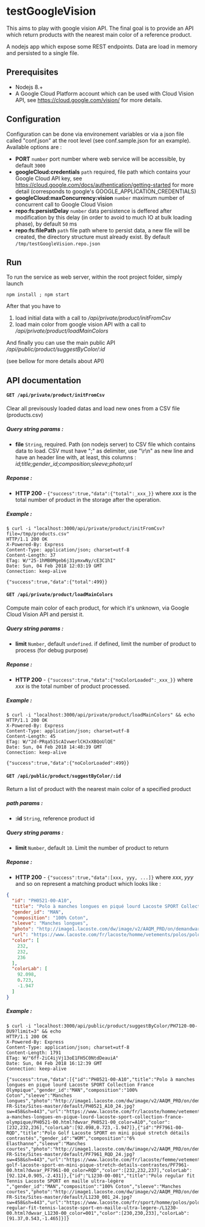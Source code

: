 # testGoogleVision

This aims to play with google vision API. The final goal is to provide an API which return products with the nearest main color of a reference product.

A nodejs app which expose some REST endpoints.
Data are load in memory and persisted to a single file.

## Prerequisites
* Nodejs 8.+
* A Google Cloud Platform account which can be used with Cloud Vision API, see https://cloud.google.com/vision/ for more details.

## Configuration
Configuration can be done via environement variables or via a json file called "conf.json" at the root level (see conf.sample.json for an example).
Available options are :
- **PORT** `number` port number where web service will be accessible, by default `3000`
- **googleCloud:credentials** `path` required, file path which contains your Google Cloud API key, see https://cloud.google.com/docs/authentication/getting-started for more detail (corresponds to google's GOOGLE_APPLICATION_CREDENTIALS)
- **googleCloud:maxConcurrency:vision** `number` maximum number of concurrent call to Google Cloud Vision
- **repo:fs:persistDelay** `number` data persistence is deffered after modification by this delay (in order to avoid to much IO at bulk loading phase), by default `50` ms
- **repo:fs:filePath** `path` file path where to persist data, a new file will be created, the directory structure must already exist. By default `/tmp/testGoogleVision.repo.json`

## Run
To run the service as web server, within the root project folder, simply launch
```shell
npm install ; npm start
```
After that you have to
1. load initial data with a call to _/api/private/product/initFromCsv_
2. load main color from google vision API with a call to _/api/private/product/loadMainColors_

And finally you can use the main public API _/api/public/product/suggestByColor/:id_

(see bellow for more details about API)

## API documentation

#### `GET /api/private/product/initFromCsv`
Clear all previsously loaded datas and load new ones from a CSV file (products.csv)
##### Query string params :
- **file** `String`, required. Path (on nodejs server) to CSV file which contains data to load. CSV must have ";" as delimiter, use "\r\n" as new line and have an header line with, at least, this columns : _id;title;gender_id;composition;sleeve;photo;url_
##### Reponse :
- **HTTP 200** - ```{"success":true,"data":{"total":_xxx_}}``` where _xxx_ is the total number of product in the storage after the operation.
##### Example :
```shell
$ curl -i "localhost:3000/api/private/product/initFromCsv?file=/tmp/products.csv"
HTTP/1.1 200 OK
X-Powered-By: Express
Content-Type: application/json; charset=utf-8
Content-Length: 37
ETag: W/"25-1hMB0Mgeb6j31ymxwNy/cE3C1hI"
Date: Sun, 04 Feb 2018 12:03:19 GMT
Connection: keep-alive

{"success":true,"data":{"total":499}}
```

#### `GET /api/private/product/loadMainColors`
Compute main color of each product, for which it's unknown, via Google Cloud Vision API and persist it.
##### Query string params :
- **limit** `Number`, default `undefined`. if defined, limit the number of product to process (for debug purpose)
##### Reponse :
- **HTTP 200** - ```{"success":true,"data":{"noColorLoaded":_xxx_}}``` where _xxx_ is the total number of product processed.
##### Example :
```shell
$ curl -i "localhost:3000/api/private/product/loadMainColors" && echo
HTTP/1.1 200 OK
X-Powered-By: Express
Content-Type: application/json; charset=utf-8
Content-Length: 45
ETag: W/"2d-PRqa51ScAIvwerlCHJxXBQoUlQE"
Date: Sun, 04 Feb 2018 14:48:39 GMT
Connection: keep-alive

{"success":true,"data":{"noColorLoaded":499}}
```

#### `GET /api/public/product/suggestByColor/:id`
Return a list of product with the nearest main color of a specified product
##### path params :
- **:id** `String`, reference product id
##### Query string params :
- **limit** `Number`, default `10`. Limit the number of product to return
##### Reponse :
- **HTTP 200** - ```{"success":true,"data":[xxx, yyy, ...]}``` where _xxx_, _yyy_ and so on represent a matching product which looks like :
```json
{
  "id": "PH0521-00-A10",
  "title": "Polo à manches longues en piqué lourd Lacoste SPORT Collection France Olympique",
  "gender_id": "MAN",
  "composition": "100% Coton",
  "sleeve": "Manches longues",
  "photo": "http://image1.lacoste.com/dw/image/v2/AAQM_PRD/on/demandware.static/Sites-FR-Site/Sites-master/default/PH0521_A10_24.jpg?sw=458&sh=443",
  "url": "https://www.lacoste.com/fr/lacoste/homme/vetements/polos/polo-a-manches-longues-en-pique-lourd-lacoste-sport-collection-france-olympique/PH0521-00.html?dwvar_PH0521-00_color=A10",
  "color": [
    232,
    232,
    236
  ],
  "colorLab": [
    92.098,
    0.723,
    -1.947
  ]
}
```

##### Example :
```shell
$ curl -i "localhost:3000/api/public/product/suggestByColor/PH7120-00-DU9?limit=3" && echo
HTTP/1.1 200 OK
X-Powered-By: Express
Content-Type: application/json; charset=utf-8
Content-Length: 1791
ETag: W/"6ff-2iC4ijVj13oE1FH5C0NtdDeauiA"
Date: Sun, 04 Feb 2018 16:12:39 GMT
Connection: keep-alive

{"success":true,"data":[{"id":"PH0521-00-A10","title":"Polo à manches longues en piqué lourd Lacoste SPORT Collection France Olympique","gender_id":"MAN","composition":"100% Coton","sleeve":"Manches longues","photo":"http://image1.lacoste.com/dw/image/v2/AAQM_PRD/on/demandware.static/Sites-FR-Site/Sites-master/default/PH0521_A10_24.jpg?sw=458&sh=443","url":"https://www.lacoste.com/fr/lacoste/homme/vetements/polos/polo-a-manches-longues-en-pique-lourd-lacoste-sport-collection-france-olympique/PH0521-00.html?dwvar_PH0521-00_color=A10","color":[232,232,236],"colorLab":[92.098,0.723,-1.947]},{"id":"PF7961-00-RQD","title":"Polo Golf Lacoste SPORT en mini piqué stretch détails contrastés","gender_id":"WOM","composition":"6% Elasthanne","sleeve":"Manches courtes","photo":"http://image1.lacoste.com/dw/image/v2/AAQM_PRD/on/demandware.static/Sites-FR-Site/Sites-master/default/PF7961_RQD_24.jpg?sw=458&sh=443","url":"https://www.lacoste.com/fr/lacoste/femme/vetements/polos/polo-golf-lacoste-sport-en-mini-pique-stretch-details-contrastes/PF7961-00.html?dwvar_PF7961-00_color=RQD","color":[232,232,237],"colorLab":[92.124,0.905,-2.431]},{"id":"L1230-00-001","title":"Polo regular fit Tennis Lacoste SPORT en maille ultra-légère ","gender_id":"MAN","composition":"100% Coton","sleeve":"Manches courtes","photo":"http://image1.lacoste.com/dw/image/v2/AAQM_PRD/on/demandware.static/Sites-FR-Site/Sites-master/default/L1230_001_24.jpg?sw=458&sh=443","url":"https://www.lacoste.com/fr/sport/homme/polos/polo-regular-fit-tennis-lacoste-sport-en-maille-ultra-legere-/L1230-00.html?dwvar_L1230-00_color=001","color":[230,230,233],"colorLab":[91.37,0.543,-1.465]}]}
```
